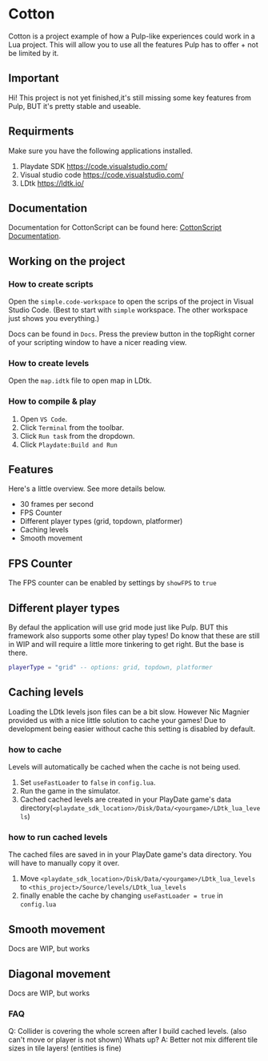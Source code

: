 # Cotton

Cotton is a project example of how a Pulp-like experiences could work in a Lua project. This will allow you to use all the features Pulp has to offer + not be limited by it.

## Important
Hi! This project is not yet finished,it's still missing some key features from Pulp, BUT it's pretty stable and useable.

## Requirments
Make sure you have the following applications installed.

1. Playdate SDK https://code.visualstudio.com/
2. Visual studio code https://code.visualstudio.com/
3. LDtk https://ldtk.io/

## Documentation

Documentation for CottonScript can be found here: [CottonScript Documentation](https://github.com/unbelievableflavour/Cotton/blob/master/Docs/CottonScript.md).

## Working on the project

### How to create scripts
Open the `simple.code-workspace` to open the scrips of the project in Visual Studio Code.
(Best to start with `simple` workspace. The other workspace just shows you everything.)

Docs can be found in `Docs`. Press the preview button in the topRight corner of your scripting window to have a nicer reading view.

### How to create levels
Open the `map.idtk` file to open map in LDtk.

### How to compile & play

1. Open `VS Code`.
1. Click `Terminal` from the toolbar.
1. Click `Run task` from the dropdown.
1. Click `Playdate:Build and Run`

## Features

Here's a little overview. See more details below.

* 30 frames per second
* FPS Counter
* Different player types (grid, topdown, platformer)
* Caching levels
* Smooth movement

## FPS Counter

The FPS counter can be enabled by settings by `showFPS` to `true`

## Different player types

By defaul the application will use grid mode just like Pulp. BUT this framework also supports some other play types! Do know that these are still in WIP and will require a little more tinkering to get right. But the base is there.

```lua
playerType = "grid" -- options: grid, topdown, platformer
```

## Caching levels

Loading the LDtk levels json files can be a bit slow. However Nic Magnier provided us with a nice little solution to cache your games!
Due to development being easier without cache this setting is disabled by default.

### how to cache
Levels will automatically be cached when the cache is not being used. 

1. Set `useFastLoader` to `false` in `config.lua`.
2. Run the game in the simulator.
3. Cached cached levels are created in your PlayDate game's data directory(`<playdate_sdk_location>/Disk/Data/<yourgame>/LDtk_lua_levels`)

### how to run cached levels
The cached files are saved in in your PlayDate game's data directory. You will have to manually copy it over.

1. Move `<playdate_sdk_location>/Disk/Data/<yourgame>/LDtk_lua_levels` to `<this_project>/Source/levels/LDtk_lua_levels`
2. finally enable the cache by changing `useFastLoader = true` in `config.lua`

## Smooth movement

Docs are WIP, but works

## Diagonal movement

Docs are WIP, but works

### FAQ
Q: Collider is covering the whole screen after I build cached levels. (also can't move or player is not shown) Whats up?
A: Better not mix different tile sizes in tile layers! (entities is fine)
